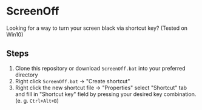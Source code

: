 # ScreenOff
Looking for a way to turn your screen black via shortcut key? (Tested on Win10)

## Steps
1. Clone this repository or download `ScreenOff.bat` into your preferred directory
1. Right click `ScreenOff.bat` -> "Create shortcut"
1. Right click the new shortcut file -> "Properties" select "Shortcut" tab and fill in "Shortcut key" field by pressing your desired key combination. (e. g. `Ctrl+Alt+B`)
